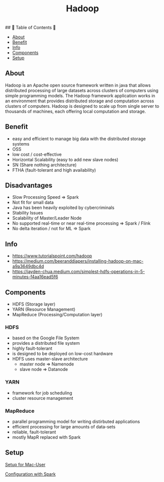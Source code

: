 <h1 align="center">Hadoop</h1> <br>
## 🚀 Table of Contents 🚀

- [About](#about)
- [Benefit](#benefits)
- [Info](#info)
- [Components](#components)
- [Setup](#setup)

## About
Hadoop is an Apache open source framework written in java that allows distributed processing 
of large datasets across clusters of computers using simple programming models. 
The Hadoop framework application works in an environment that provides distributed storage and computation across clusters of computers. 
Hadoop is designed to scale up from single server to thousands of machines, 
each offering local computation and storage.

## Benefit
- easy and efficient to manage big data with the distributed storage systems
- OSS
- low cost / cost-effective
- Horizontal Scalability (easy to add new slave nodes) 
- SN (Share nothing architecture)
- FTHA (fault-tolerant and high availability)

## Disadvantages
- Slow Processing Speed => Spark
- Not fit for small data
- Java has been heavily exploited by cybercriminals
- Stability Issues
- Scalability of Master/Leader Node
- No supported real-time or near real-time processing => Spark / Flink
- No delta iteration / not for ML => Spark

## Info
- https://www.tutorialspoint.com/hadoop
- https://medium.com/beeranddiapers/installing-hadoop-on-mac-a9a3649dbc4d
- https://jayden-chua.medium.com/simplest-hdfs-operations-in-5-minutes-f4aa16ead5f6

## Components
- HDFS (Storage layer)
- YARN (Resource Management)
- MapReduce (Processing/Computation layer)

### HDFS
- based on the Google File System
- provides a distributed file system
- highly fault-tolerant
- is designed to be deployed on low-cost hardware
- HDFS uses master-slave architecture
    - master node => Namenode
    - slave node => Datanode

### YARN
- framework for job scheduling
- cluster resource management

### MapReduce
- parallel programming model for writing distirbuted applications
- efficient processing for large amounts of data-sets
- reliable, fault-tolerant
- mostly MapR replaced with Spark

## Setup

[Setup for Mac-User](https://github.com/yuyatinnefeld/hadoop/tree/master/Mac)

[Configuration with Spark](https://github.com/yuyatinnefeld/hadoop/tree/master/Spark)
